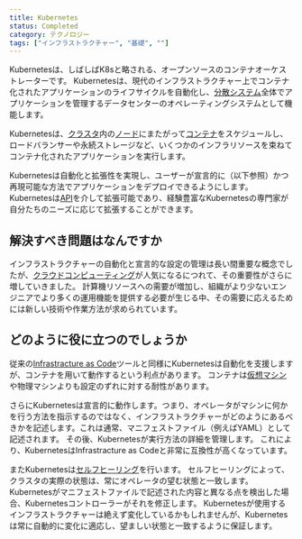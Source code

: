 ```yaml
---
title: Kubernetes
status: Completed
category: テクノロジー
tags: ["インフラストラクチャー", "基礎", ""]
---
```


Kubernetesは、しばしばK8sと略される、オープンソースのコンテナオーケストレーターです。
Kubernetesは、現代のインフラストラクチャー上でコンテナ化されたアプリケーションのライフサイクルを自動化し、[分散システム](/ja/distributed-systems/)全体でアプリケーションを管理するデータセンターのオペレーティングシステムとして機能します。

Kubernetesは、[クラスタ](/ja/cluster/)内の[ノード](/ja/nodes/)にまたがって[コンテナ](/ja/container/)をスケジュールし、ロードバランサーや永続ストレージなど、いくつかのインフラリソースを束ねてコンテナ化されたアプリケーションを実行します。

Kubernetesは自動化と拡張性を実現し、ユーザーが宣言的に（以下参照）かつ再現可能な方法でアプリケーションをデプロイできるようにします。
Kubernetesは[API](/ja/application-programming-interface/)を介して拡張可能であり、経験豊富なKubernetesの専門家が自分たちのニーズに応じて拡張することができます。

## 解決すべき問題はなんですか

インフラストラクチャーの自動化と宣言的な設定の管理は長い間重要な概念でしたが、[クラウドコンピューティング](/ja/cloud-computing/)が人気になるにつれて、その重要性がさらに増していきました。
計算機リソースへの需要が増加し、組織がより少ないエンジニアでより多くの運用機能を提供する必要が生じる中、その需要に応えるためには新しい技術や作業方法が求められています。

## どのように役に立つのでしょうか

従来の[Infrastracture as Code](/ja/infrastructure-as-code/)ツールと同様にKubernetesは自動化を支援しますが、コンテナを用いて動作するという利点があります。
コンテナは[仮想マシン](/ja/virtual-machine/)や物理マシンよりも設定のずれに対する耐性があります。

さらにKubernetesは宣言的に動作します。つまり、オペレータがマシンに何かを行う方法を指示するのではなく、インフラストラクチャーがどのようにあるべきかを記述します。これは通常、マニフェストファイル（例えばYAML）として記述されます。
その後、Kubernetesが実行方法の詳細を管理します。
これにより、KubernetesはInfrastracture as Codeと非常に互換性が高くなっています。

またKubernetesは[セルフヒーリング](/ja/self-healing/)を行います。
セルフヒーリングによって、クラスタの実際の状態は、常にオペレータの望む状態と一致します。
Kubernetesがマニフェストファイルで記述された内容と異なる点を検出した場合、Kubernetesコントローラーがそれを修正します。
Kubernetesが使用するインフラストラクチャーは絶えず変化しているかもしれませんが、Kubernetesは常に自動的に変化に適応し、望ましい状態と一致するように保証します。
